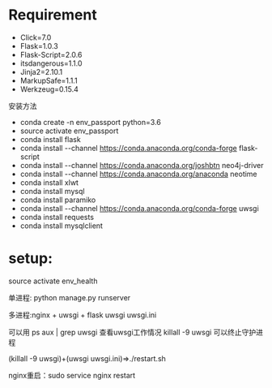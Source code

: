 # Requirement

- Click=7.0
- Flask=1.0.3
- Flask-Script=2.0.6
- itsdangerous=1.1.0
- Jinja2=2.10.1
- MarkupSafe=1.1.1
- Werkzeug=0.15.4

安装方法

- conda create -n env_passport python=3.6
- source activate env_passport
- conda install flask
- conda install --channel https://conda.anaconda.org/conda-forge flask-script
- conda install --channel https://conda.anaconda.org/joshbtn neo4j-driver
- conda install --channel https://conda.anaconda.org/anaconda neotime
- conda install xlwt
- conda install mysql
- conda install paramiko
- conda install --channel https://conda.anaconda.org/conda-forge uwsgi
- conda install requests
- conda install mysqlclient

# setup:

source activate env_health

单进程:
python manage.py runserver

多进程:nginx + uwsgi + flask
uwsgi uwsgi.ini

可以用 ps aux | grep uwsgi 查看uwsgi工作情况
killall -9 uwsgi 可以终止守护进程


(killall -9 uwsgi)+(uwsgi uwsgi.ini)=>./restart.sh

nginx重启：sudo service nginx restart